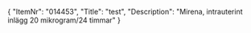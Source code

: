 {
  "ItemNr": "014453",
  "Title": "test",
  "Description": "Mirena, intrauterint inlägg 20 mikrogram/24 timmar"
}